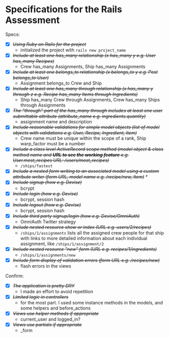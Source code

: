 # Specifications for the Rails Assessment

Specs:
- [X] ~~*Using Ruby on Rails for the project*~~
    * initialized the project with `rails new project_name`
- [X] ~~*Include at least one has_many relationship (x has_many y e.g. User has_many Recipes)*~~
    * Crew has_many Assignments, Ship has_many Assignments
- [X] ~~*Include at least one belongs_to relationship (x belongs_to y e.g. Post belongs_to User)*~~
    * Assignment belongs_to Crew and Ship
- [X] ~~*Include at least one has_many through relationship (x has_many y through z e.g. Recipe has_many Items through Ingredients)*~~
    * Ship has_many Crew through Assignments, Crew has_many Ships through Assignments
- [X] ~~*The "through" part of the has_many through includes at least one user submittable attribute (attribute_name e.g. ingredients.quantity)*~~
    * assignment name and description
- [X] ~~*Include reasonable validations for simple model objects (list of model objects with validations e.g. User, Recipe, Ingredient, Item)*~~
    * Crew name must be unique within the scope of a rank, Ship warp_factor must be a number
- [X] ~~*Include a class level ActiveRecord scope method (model object & class method name and **URL to see the working feature** e.g. User.most_recipes URL: /users/most_recipes)*~~
    * `/ships/fastest`
- [X] ~~*Include a nested form writing to an associated model using a custom attribute writer (form URL, model name e.g. /recipe/new, Item)*~~
    * 
- [X] ~~*Include signup (how e.g. Devise)*~~
    * bcrypt
- [X] ~~*Include login (how e.g. Devise)*~~
    * bcrypt, session hash
- [X] ~~*Include logout (how e.g. Devise)*~~
    * bcrypt, session hash
- [X] ~~*Include third party signup/login (how e.g. Devise/OmniAuth)*~~
    * OmniAuth Twitter strategy
- [X] ~~*Include nested resource show or index (URL e.g. users/2/recipes)*~~
    * `/ships/1/assignments` lists all the assigned crew people for that ship with links to more detailed information about each individual assignment, like `/ships/1/assignment/2`
- [X] ~~*Include nested resource "new" form (URL e.g. recipes/1/ingredients)*~~
    * `/ships/1/assignments/new`
- [X] ~~*Include form display of validation errors (form URL e.g. /recipes/new)*~~
    * flash errors in the views

Confirm:
- [X] ~~*The application is pretty DRY*~~
    * I made an effort to avoid repetition
- [X] ~~*Limited logic in controllers*~~
    * for the most part.  I used some instance methods in the models, and some helpers and before_actions
- [X] ~~*Views use helper methods if appropriate*~~
    * current_user and logged_in?
- [X] ~~*Views use partials if appropriate*~~
    * _form